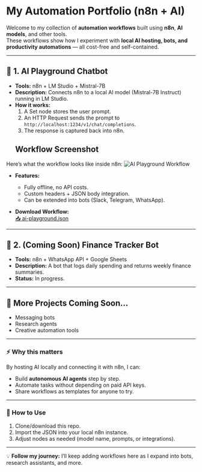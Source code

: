 #  My Automation Portfolio (n8n + AI)

Welcome to my collection of **automation workflows** built using **n8n**, **AI models**, and other tools.  
These workflows show how I experiment with **local AI hosting, bots, and productivity automations** — all cost-free and self-contained.

---

## 🔹 1. AI Playground Chatbot

- **Tools:** n8n + LM Studio + Mistral-7B  
- **Description:** Connects n8n to a local AI model (Mistral-7B Instruct) running in LM Studio.  
- **How it works:**  
  1. A Set node stores the user prompt.  
  2. An HTTP Request sends the prompt to `http://localhost:1234/v1/chat/completions`.  
  3. The response is captured back into n8n.
  ## Workflow Screenshot
Here’s what the workflow looks like inside n8n:
![AI Playground Workflow](./screenshots/ai-playground.png)

- **Features:**  
  - Fully offline, no API costs.  
  - Custom headers + JSON body integration.  
  - Can be extended into bots (Slack, Telegram, WhatsApp).  

- **Download Workflow:**  
  [📥 ai-playground.json](./ai-playground.json)

---

## 🔹 2. (Coming Soon) Finance Tracker Bot

- **Tools:** n8n + WhatsApp API + Google Sheets  
- **Description:** A bot that logs daily spending and returns weekly finance summaries.  
- **Status:** In progress.  

---

## 🔹 More Projects Coming Soon…
- Messaging bots  
- Research agents  
- Creative automation tools  

---

### ⚡ Why this matters
By hosting AI locally and connecting it with n8n, I can:  
- Build **autonomous AI agents** step by step.  
- Automate tasks without depending on paid API keys.  
- Share workflows as templates for anyone to try.

---

### 📂 How to Use
1. Clone/download this repo.  
2. Import the JSON into your local n8n instance.  
3. Adjust nodes as needed (model name, prompts, or integrations).  

---

💡 **Follow my journey:** I’ll keep adding workflows here as I expand into bots, research assistants, and more.
